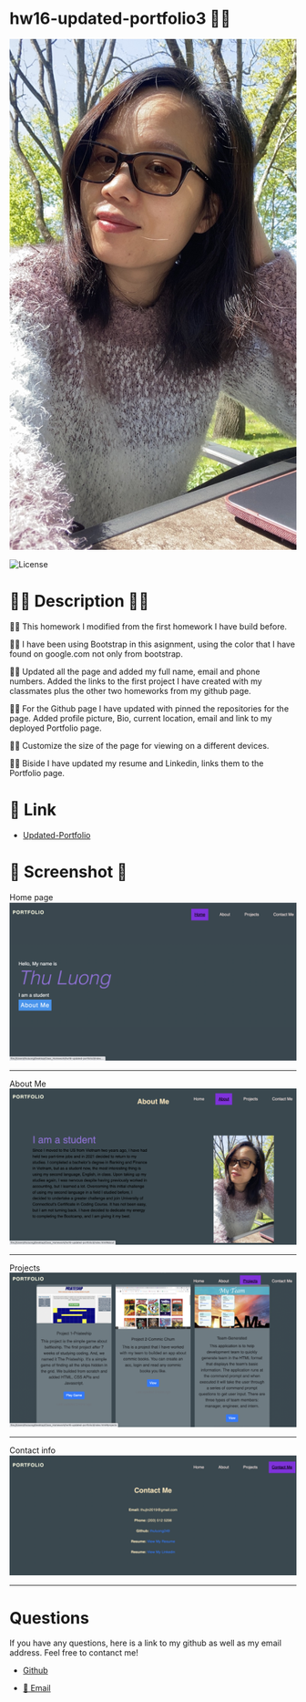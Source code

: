 # hw16-updated-portfolio3 👩‍💻

![Banner](./Assets/image/github.jpeg)

![License](https://img.shields.io/badge/LICENSE-MIT-GREEN)


# 📝🔖 Description 📝🔖

👩‍💻 This homework I modified from the first homework I have build before. 

👩‍💻 I have been using Bootstrap in this asignment, using the color that I have found on google.com not only from bootstrap. 

👩‍💻 Updated all the page and added my full name, email and phone numbers. Added the links to the first project I have created with my classmates plus the other two homeworks from my github page. 

👩‍💻 For the Github page I have updated with pinned the repositories for the page. Added profile picture, Bio, current location, email and link to my deployed Portfolio page.

👩‍💻 Customize the size of the page for viewing on a different devices. 

👩‍💻 Biside I have updated my resume and Linkedin, links them to the Portfolio page.


# 🔗 Link

- [Updated-Portfolio](https://thuluong249.github.io/hw16-updated-portfolio3/)

# 📸 Screenshot 📸

Home page 
![Home Page](./Assets/image/homepage.png)

---

About Me 
![About](./Assets/image/aboutme.png)

---

Projects
![Projects](./Assets/image/projects.png)

---

Contact info
![Contact](./Assets/image/contact.png)


---

# Questions

If you have any questions, here is a link to my github as well as my email address. Feel free to contanct me!

* [Github](https://github.com/thuluong249)

* <a href="mailto:thujtn2019@gmmail.com">💌 Email</a> 

